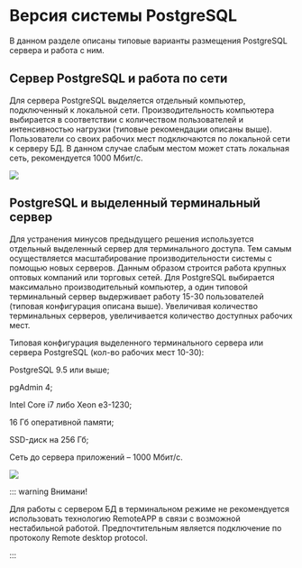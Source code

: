 # Версия системы PostgreSQL

В данном разделе описаны типовые варианты размещения PostgreSQL сервера и работа с ним.

## Сервер PostgreSQL и работа по сети

Для сервера PostgreSQL выделяется отдельный компьютер, подключенный к локальной сети. Производительность компьютера выбирается в соответствии с количеством пользователей и интенсивностью нагрузки (типовые рекомендации описаны выше). Пользователи со своих рабочих мест подключаются по локальной сети к серверу БД. В данном случае слабым местом может стать локальная сеть, рекомендуется 1000 Мбит/с.

![](Aspose.Words.6f13226c-9016-4dda-be57-653ed66d987a.007.png)

## PostgreSQL и выделенный терминальный сервер

Для устранения минусов предыдущего решения используется отдельный выделенный сервер для терминального доступа. Тем самым осуществляется масштабирование производительности системы с помощью новых серверов. Данным образом строится работа крупных оптовых компаний или торговых сетей. Для PostgreSQL выбирается максимально производительный компьютер, а один типовой терминальный сервер выдерживает работу 15-30 пользователей (типовая конфигурация описана выше). Увеличивая количество терминальных серверов, увеличивается количество доступных рабочих мест.

Типовая конфигурация выделенного терминального сервера или сервера PostgreSQL (кол-во рабочих мест 10-30):

PostgreSQL 9.5 или выше;

pgAdmin 4;

Intel Core i7 либо Xeon e3-1230;

16 Гб оперативной памяти;

SSD-диск на 256 Гб;

Сеть до сервера приложений – 1000 Мбит/с.

![](Aspose.Words.6f13226c-9016-4dda-be57-653ed66d987a.009.png)

::: warning Внимани!

Для работы с сервером БД в терминальном режиме не рекомендуется использовать технологию RemoteAPP в связи с возможной нестабильной работой. Предпочтительным является подключение по протоколу Remote desktop protocol.

:::

